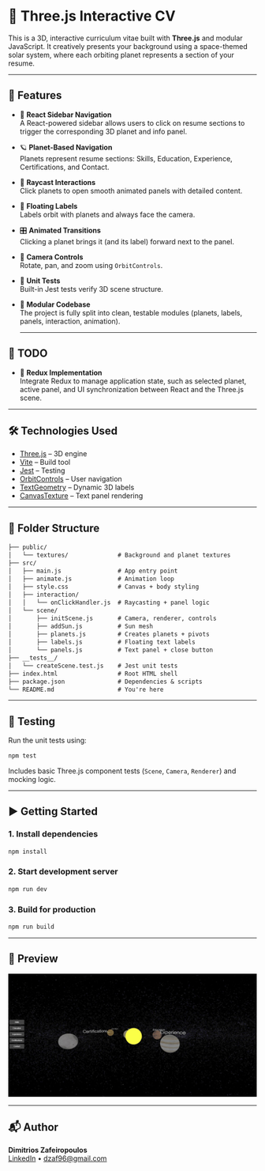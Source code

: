 # 🌌 Three.js Interactive CV

This is a 3D, interactive curriculum vitae built with **Three.js** and modular JavaScript. It creatively presents your background using a space-themed solar system, where each orbiting planet represents a section of your resume.

---

## 🚀 Features

- 🧭 **React Sidebar Navigation**  
  A React-powered sidebar allows users to click on resume sections to trigger the corresponding 3D planet and info panel.

- 🪐 **Planet-Based Navigation**  
  Planets represent resume sections: Skills, Education, Experience, Certifications, and Contact.

- 🎯 **Raycast Interactions**  
  Click planets to open smooth animated panels with detailed content.

- 💫 **Floating Labels**  
  Labels orbit with planets and always face the camera.

- 🎛️ **Animated Transitions**  
  Clicking a planet brings it (and its label) forward next to the panel.

- 🧲 **Camera Controls**  
  Rotate, pan, and zoom using `OrbitControls`.

- 🧪 **Unit Tests**  
  Built-in Jest tests verify 3D scene structure.

- 🧱 **Modular Codebase**  
  The project is fully split into clean, testable modules (planets, labels, panels, interaction, animation).
  
  ---

## 📝 TODO

- 🧩 **Redux Implementation**  
  Integrate Redux to manage application state, such as selected planet, active panel, and UI synchronization between React and the Three.js scene.

---

## 🛠 Technologies Used

- [Three.js](https://threejs.org/) – 3D engine  
- [Vite](https://vitejs.dev/) – Build tool  
- [Jest](https://jestjs.io/) – Testing  
- [OrbitControls](https://threejs.org/docs/#examples/en/controls/OrbitControls) – User navigation  
- [TextGeometry](https://threejs.org/docs/#examples/en/geometries/TextGeometry) – Dynamic 3D labels  
- [CanvasTexture](https://threejs.org/docs/#api/en/textures/CanvasTexture) – Text panel rendering  

---

## 📁 Folder Structure

```
├── public/
│   └── textures/              # Background and planet textures
├── src/
│   ├── main.js                # App entry point
│   ├── animate.js             # Animation loop
│   ├── style.css              # Canvas + body styling
│   ├── interaction/
│   │   └── onClickHandler.js  # Raycasting + panel logic
│   └── scene/
│       ├── initScene.js       # Camera, renderer, controls
│       ├── addSun.js          # Sun mesh
│       ├── planets.js         # Creates planets + pivots
│       ├── labels.js          # Floating text labels
│       └── panels.js          # Text panel + close button
├── __tests__/
│   └── createScene.test.js    # Jest unit tests
├── index.html                 # Root HTML shell
├── package.json               # Dependencies & scripts
└── README.md                  # You're here
```

---

## 🧪 Testing

Run the unit tests using:

```bash
npm test
```

Includes basic Three.js component tests (`Scene`, `Camera`, `Renderer`) and mocking logic.

---

## ▶️ Getting Started

### 1. Install dependencies

```bash
npm install
```

### 2. Start development server

```bash
npm run dev
```

### 3. Build for production

```bash
npm run build
```

---

## 📸 Preview

![screenshot of 3D CV](docs/page_screenshot.JPG)

---

## 📬 Author

**Dimitrios Zafeiropoulos**  
[LinkedIn](https://linkedin.com/in/dimitris-zafeiropoulos) • dzaf96@gmail.com
